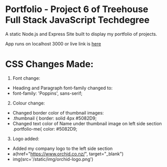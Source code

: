 # Portfolio - Project 6 of Treehouse Full Stack JavaScript Techdegree
A static Node.js and Express Site built to display my portfolio of projects.

App runs on localhost 3000 or live link is [here](https://danielgibsonorchid.github.io/techdegree-project-06/)

# CSS Changes Made:

1) Font change: 
- Heading and Paragraph font-family changed to:
- font-family: 'Poppins', sans-serif;

2) Colour change: 
- Changed border color of thumbnail images:
- .thumbnail { border: solid 4px #5082D9;
- Changed text color of Name under thumbnail image on left side section
.portfolio-me{ color: #5082D9;

3) Logo added:
- Added my company logo to the left side section
- a(href="https://www.orchid.co.nz/", target="_blank")
- img(src='/static/img/orchid-logo.png')
